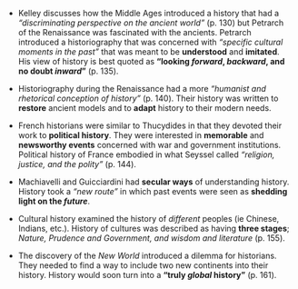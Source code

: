- Kelley discusses how the Middle Ages introduced a history that had a *“discriminating perspective on the ancient world”* (p. 130) but Petrarch of the Renaissance was fascinated with the ancients. Petrarch introduced a historiography that was concerned with *“specific cultural moments in the past”* that was meant to be **understood** and **imitated**. His view of history is best quoted as **“looking _forward_, _backward_, and no doubt _inward_”** (p. 135). 


- Historiography during the Renaissance had a more *“humanist and rhetorical conception of history”* (p. 140).  Their history was written to **restore** ancient models and to **adapt** history to their modern needs.


- French historians were similar to Thucydides in that they devoted their work to **political history**. They were interested in **memorable** and **newsworthy events** concerned with war and government institutions. Political history of France embodied in what Seyssel called *“religion, justice, and the polity”* (p. 144).


- Machiavelli and Guicciardini had **secular ways** of understanding history. History took a *“new route”* in which past events were seen as **shedding light on the _future_**.


- Cultural history examined the history of *different* peoples (ie Chinese, Indians, etc.). History of cultures was described as having **three stages**; *Nature, Prudence and Government, and wisdom and literature* (p. 155). 


- The discovery of the *New World* introduced a dilemma for historians. They needed to find a way to include two new continents into their history. History would soon turn into a **“truly _global_ history”** (p. 161).
